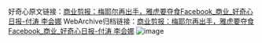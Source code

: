 好奇心原文链接：[商业剪报：梅耶尔再出手，雅虎要夺食Facebook_商业_好奇心日报-付涛 李会娜](https://www.qdaily.com/articles/1552.html)
WebArchive归档链接：[商业剪报：梅耶尔再出手，雅虎要夺食Facebook_商业_好奇心日报-付涛 李会娜](http://web.archive.org/web/20190623145924/https://www.qdaily.com/articles/1552.html)
![image](http://ww3.sinaimg.cn/large/007d5XDply1g3v4j4k9pkj30u03zeqv5)